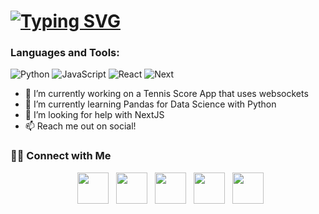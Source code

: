 # [![Typing SVG](https://readme-typing-svg.demolab.com?font=Fira+Code&pause=1000&color=ffffff&width=720&lines=Hi%2C+I'm+Nick+👽)](https://git.io/typing-svg)
 ### Languages and Tools:
![Python](https://img.shields.io/badge/python-233142?style=for-the-badge&logo=python&logoColor=%2361DAFB)
![JavaScript](https://img.shields.io/badge/javascript-233142.svg?style=for-the-badge&logo=javascript&logoColor=%2361DAFB)
![React](https://img.shields.io/badge/react-233142.svg?style=for-the-badge&logo=react&logoColor=%2361DAFB)
![Next](https://img.shields.io/badge/next.js-233142?style=for-the-badge&logo=nextdotjs&logoColor=white)

- 🔭 I’m currently working on a Tennis Score App that uses websockets
- 🌱 I’m currently learning Pandas for Data Science with Python
- 🤔 I’m looking for help with NextJS
- 📫 Reach me out on social!

<h3> 🤝🏻 Connect with Me </h3>

<p align="center">
&nbsp; <a href="https://twitter.com/nixoletas" target="_blank" rel="noopener noreferrer"><img src="https://img.icons8.com/plasticine/100/000000/twitter.png" width="50" /></a>  
&nbsp; <a href="https://www.instagram.com/nixoletas/" target="_blank" rel="noopener noreferrer"><img src="https://img.icons8.com/plasticine/100/000000/instagram-new.png" width="50" /></a>  
&nbsp; <a href="https://www.linkedin.com/in/nixoletas/" target="_blank" rel="noopener noreferrer"><img src="https://img.icons8.com/plasticine/100/000000/linkedin.png" width="50" /></a>
&nbsp; <a href="https://www.youtube.com/nixoletas/" target="_blank" rel="noopener noreferrer"><img src="https://img.icons8.com/plasticine/100/000000/youtube.png" width="50" /></a>
&nbsp; <a href="https://www.soundcloud.com/nixoletas/" target="_blank" rel="noopener noreferrer"><img src="https://img.icons8.com/plasticine/100/000000/soundcloud.png" width="50" /></a>
</p>
